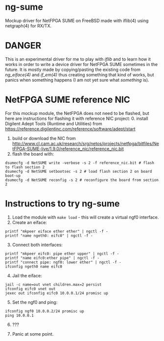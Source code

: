 # ng-sume
Mockup driver for NetFPGA SUME on FreeBSD made with iflib(4) using netgraph(4) for RX/TX.

# DANGER
This is an experimental driver for me to play with _iflib_ and to learn how it works in order to write a device driver for NetFPGA SUME sometimes in the future. It is mostly made by copying/pasting the existing code from _ng_eiface(4)_ and _if_em(4)_ thus creating something that kind of works, but panics when something happens (I am not yet sure what _something_ is).

# NetFPGA SUME reference NIC
For this mockup module, the NetFPGA does not need to be flashed, but here are instructions for flashing it with reference NIC project:
0. install Digilent Adept Tools (Runtime and Utilities) from https://reference.digilentinc.com/reference/software/adept/start
1. build or download the NIC from http://www.cl.cam.ac.uk/research/srg/netos/projects/netfpga/bitfiles/NetFPGA-SUME-live/1.9.0/reference_nic/reference_nic.bit
2. flash the board with:
```
dsumecfg -d NetSUME write -verbose -s 2 -f reference_nic.bit # flash to flash section 2
dsumecfg -d NetSUME setbootsec -s 2 # load flash section 2 on board boot-up
dsumecfg -d NetSUME reconfig -s 2 # reconfigure the board from section 2
```

# Instructions to try ng-sume
1. Load the module with `make load` - this will create a virtual ngf0 interface.
2. Create an eiface:
```
printf "mkpeer eiface ether ether" | ngctl -f -
printf "name ngeth0: eifc0" | ngctl -f -
```
3. Connect both interfaces:
```
printf "mkpeer eifc0: pipe ether upper" | ngctl -f -
printf "name eifc0:ether pipe" | ngctl -f -
printf "connect pipe: ngf0: lower ether" | ngctl -f -
ifconfig ngeth0 name eifc0
```
4. Jail the eiface:
```
jail -c name=out vnet children.max=2 persist
ifconfig eifc0 vnet out
jexec out ifconfig eifc0 10.0.0.1/24 promisc up
```

5. Set the ngf0 and ping:
```
ifconfig ngf0 10.0.0.2/24 promisc up
ping 10.0.0.1
```

6. ???

7. Panic at some point.
